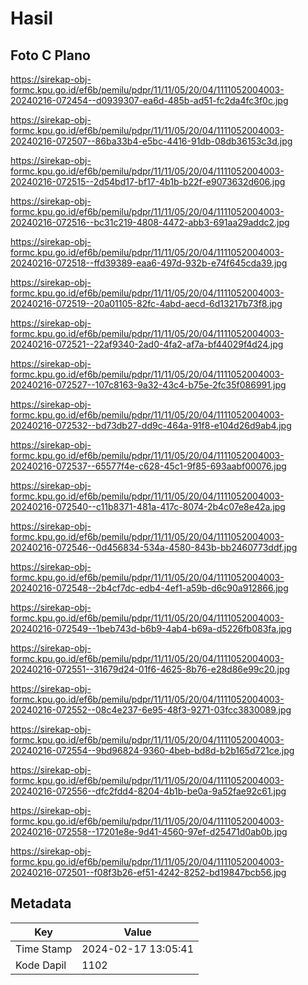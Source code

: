 # Hasil

## Foto C Plano

https://sirekap-obj-formc.kpu.go.id/ef6b/pemilu/pdpr/11/11/05/20/04/1111052004003-20240216-072454--d0939307-ea6d-485b-ad51-fc2da4fc3f0c.jpg

https://sirekap-obj-formc.kpu.go.id/ef6b/pemilu/pdpr/11/11/05/20/04/1111052004003-20240216-072507--86ba33b4-e5bc-4416-91db-08db36153c3d.jpg

https://sirekap-obj-formc.kpu.go.id/ef6b/pemilu/pdpr/11/11/05/20/04/1111052004003-20240216-072515--2d54bd17-bf17-4b1b-b22f-e9073632d606.jpg

https://sirekap-obj-formc.kpu.go.id/ef6b/pemilu/pdpr/11/11/05/20/04/1111052004003-20240216-072516--bc31c219-4808-4472-abb3-691aa29addc2.jpg

https://sirekap-obj-formc.kpu.go.id/ef6b/pemilu/pdpr/11/11/05/20/04/1111052004003-20240216-072518--ffd39389-eaa6-497d-932b-e74f645cda39.jpg

https://sirekap-obj-formc.kpu.go.id/ef6b/pemilu/pdpr/11/11/05/20/04/1111052004003-20240216-072519--20a01105-82fc-4abd-aecd-6d13217b73f8.jpg

https://sirekap-obj-formc.kpu.go.id/ef6b/pemilu/pdpr/11/11/05/20/04/1111052004003-20240216-072521--22af9340-2ad0-4fa2-af7a-bf44029f4d24.jpg

https://sirekap-obj-formc.kpu.go.id/ef6b/pemilu/pdpr/11/11/05/20/04/1111052004003-20240216-072527--107c8163-9a32-43c4-b75e-2fc35f086991.jpg

https://sirekap-obj-formc.kpu.go.id/ef6b/pemilu/pdpr/11/11/05/20/04/1111052004003-20240216-072532--bd73db27-dd9c-464a-91f8-e104d26d9ab4.jpg

https://sirekap-obj-formc.kpu.go.id/ef6b/pemilu/pdpr/11/11/05/20/04/1111052004003-20240216-072537--65577f4e-c628-45c1-9f85-693aabf00076.jpg

https://sirekap-obj-formc.kpu.go.id/ef6b/pemilu/pdpr/11/11/05/20/04/1111052004003-20240216-072540--c11b8371-481a-417c-8074-2b4c07e8e42a.jpg

https://sirekap-obj-formc.kpu.go.id/ef6b/pemilu/pdpr/11/11/05/20/04/1111052004003-20240216-072546--0d456834-534a-4580-843b-bb2460773ddf.jpg

https://sirekap-obj-formc.kpu.go.id/ef6b/pemilu/pdpr/11/11/05/20/04/1111052004003-20240216-072548--2b4cf7dc-edb4-4ef1-a59b-d6c90a912866.jpg

https://sirekap-obj-formc.kpu.go.id/ef6b/pemilu/pdpr/11/11/05/20/04/1111052004003-20240216-072549--1beb743d-b6b9-4ab4-b69a-d5226fb083fa.jpg

https://sirekap-obj-formc.kpu.go.id/ef6b/pemilu/pdpr/11/11/05/20/04/1111052004003-20240216-072551--31679d24-01f6-4625-8b76-e28d86e99c20.jpg

https://sirekap-obj-formc.kpu.go.id/ef6b/pemilu/pdpr/11/11/05/20/04/1111052004003-20240216-072552--08c4e237-6e95-48f3-9271-03fcc3830089.jpg

https://sirekap-obj-formc.kpu.go.id/ef6b/pemilu/pdpr/11/11/05/20/04/1111052004003-20240216-072554--9bd96824-9360-4beb-bd8d-b2b165d721ce.jpg

https://sirekap-obj-formc.kpu.go.id/ef6b/pemilu/pdpr/11/11/05/20/04/1111052004003-20240216-072556--dfc2fdd4-8204-4b1b-be0a-9a52fae92c61.jpg

https://sirekap-obj-formc.kpu.go.id/ef6b/pemilu/pdpr/11/11/05/20/04/1111052004003-20240216-072558--17201e8e-9d41-4560-97ef-d25471d0ab0b.jpg

https://sirekap-obj-formc.kpu.go.id/ef6b/pemilu/pdpr/11/11/05/20/04/1111052004003-20240216-072501--f08f3b26-ef51-4242-8252-bd19847bcb56.jpg


## Metadata

| Key        | Value               |
| ---------- | ------------------- |
| Time Stamp | 2024-02-17 13:05:41 |
| Kode Dapil | 1102                |



